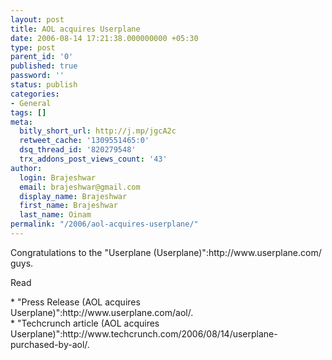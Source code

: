 ```yaml
---
layout: post
title: AOL acquires Userplane
date: 2006-08-14 17:21:38.000000000 +05:30
type: post
parent_id: '0'
published: true
password: ''
status: publish
categories:
- General
tags: []
meta:
  bitly_short_url: http://j.mp/jgcA2c
  retweet_cache: '1309551465:0'
  dsq_thread_id: '820279548'
  trx_addons_post_views_count: '43'
author:
  login: Brajeshwar
  email: brajeshwar@gmail.com
  display_name: Brajeshwar
  first_name: Brajeshwar
  last_name: Oinam
permalink: "/2006/aol-acquires-userplane/"
---
```

<p>Congratulations to the "Userplane (Userplane)":http://www.userplane.com/ guys.</p>
<p>Read</p>
<p>* "Press Release (AOL acquires Userplane)":http://www.userplane.com/aol/.<br />
* "Techcrunch article (AOL acquires Userplane)":http://www.techcrunch.com/2006/08/14/userplane-purchased-by-aol/.</p>

